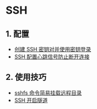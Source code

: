 # SSH

## 1. 配置

- [创建 SSH 密钥对并使用密钥登录](./创建SSH密钥对并使用密钥登录.md)
- [SSH 配置心跳信号防止断开连接](./SSH配置心跳信号防止断开连接.md)

## 2. 使用技巧

- [sshfs 命令简易挂载远程目录](./sshfs命令简易挂载远程目录.md)
- [SSH 开启隧道](./ssh开启隧道.md)

